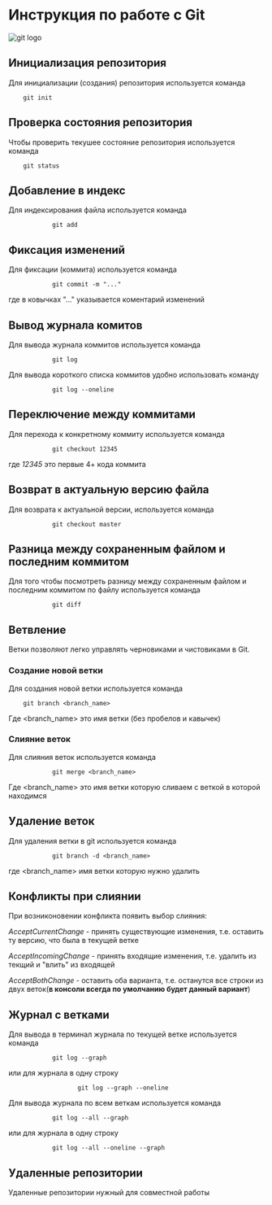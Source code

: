 # **Инструкция по работе с Git**

![git logo](git.bmp)

## Инициализация репозитория

Для инициализации (создания) репозитория используется команда

        git init
        
## Проверка состояния репозитория

Чтобы проверить текушее состояние репозитория используется команда 

        git status
## Добавление в индекс

Для индексирования файла используется команда

                git add
## Фиксация изменений

Для фиксации (коммита) используется команда

                git commit -m "..."

где в ковычках "..." указывается коментарий изменений

## Вывод журнала комитов

Для вывода журнала коммитов используется команда 

                git log


 Для вывода короткого списка коммитов удобно использовать команду

                git log --oneline
 
## Переключение между коммитами

Для перехода к конкретному коммиту используется команда

                git checkout 12345

где *12345* это первые 4+ кода коммита

## Возврат в актуальную версию файла

Для возврата к актуальной версии, используется команда 

                git checkout master


## Разница между сохраненным файлом и последним коммитом
Для того чтобы посмотреть разницу между сохраненным файлом и последним коммитом по файлу используется команда

                git diff

## Ветвление

Ветки позволяют легко управлять черновиками и чистовиками в Git. 

### Создание новой ветки

Для создания новой ветки используется команда 

        git branch <branch_name>

Где <branch_name> это имя ветки (без пробелов и кавычек)

### Слияние веток


Для слияния веток используется команда

                git merge <branch_name>

Где <branch_name> это имя ветки которую сливаем с веткой в которой находимся

## Удаление веток
        
Для удаления ветки в git используется команда

                git branch -d <branch_name>

где <branch_name> имя ветки которую нужно удалить

## Конфликты при слиянии
При возниконовении конфликта появить выбор слияния:

*AcceptCurrentChange* - принять существующие изменения, т.е. оставить ту версию, что была в текущей ветке

*AcceptIncomingChange* - принять входящие изменения, т.е. удалить из текщий и "влить" из входящей

*AcceptBothChange* - оставить оба варианта, т.е. останутся все строки из двух веток(**в консоли всегда по умолчанию будет данный вариант**)

## Журнал с ветками

Для вывода в терминал журнала по текущей ветке используется команда

                git log --graph

или для журнала в одну строку

                       git log --graph --oneline



Для вывода журнала по всем веткам используется команда

                git log --all --graph
или для журнала в одну строку

                git log --all --oneline --graph

## Удаленные репозитории
Удаленные репозитории нужный для совместной работы
